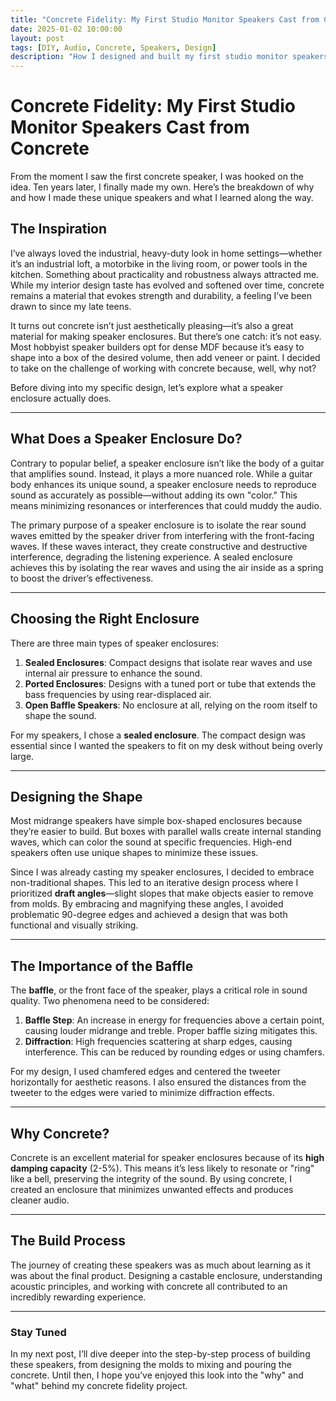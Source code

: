 ```yaml
---
title: "Concrete Fidelity: My First Studio Monitor Speakers Cast from Concrete"
date: 2025-01-02 10:00:00
layout: post
tags: [DIY, Audio, Concrete, Speakers, Design]
description: "How I designed and built my first studio monitor speakers using concrete, and the lessons I learned along the way."
---
```


# **Concrete Fidelity: My First Studio Monitor Speakers Cast from Concrete**

From the moment I saw the first concrete speaker, I was hooked on the idea. Ten years later, I finally made my own. Here’s the breakdown of why and how I made these unique speakers and what I learned along the way.

## **The Inspiration**
I’ve always loved the industrial, heavy-duty look in home settings—whether it’s an industrial loft, a motorbike in the living room, or power tools in the kitchen. Something about practicality and robustness always attracted me. While my interior design taste has evolved and softened over time, concrete remains a material that evokes strength and durability, a feeling I’ve been drawn to since my late teens.

It turns out concrete isn’t just aesthetically pleasing—it’s also a great material for making speaker enclosures. But there’s one catch: it’s not easy. Most hobbyist speaker builders opt for dense MDF because it’s easy to shape into a box of the desired volume, then add veneer or paint. I decided to take on the challenge of working with concrete because, well, why not?

Before diving into my specific design, let’s explore what a speaker enclosure actually does.

---

## **What Does a Speaker Enclosure Do?**
Contrary to popular belief, a speaker enclosure isn’t like the body of a guitar that amplifies sound. Instead, it plays a more nuanced role. While a guitar body enhances its unique sound, a speaker enclosure needs to reproduce sound as accurately as possible—without adding its own "color." This means minimizing resonances or interferences that could muddy the audio.

The primary purpose of a speaker enclosure is to isolate the rear sound waves emitted by the speaker driver from interfering with the front-facing waves. If these waves interact, they create constructive and destructive interference, degrading the listening experience. A sealed enclosure achieves this by isolating the rear waves and using the air inside as a spring to boost the driver’s effectiveness.

---

## **Choosing the Right Enclosure**
There are three main types of speaker enclosures:
1. **Sealed Enclosures**: Compact designs that isolate rear waves and use internal air pressure to enhance the sound.
2. **Ported Enclosures**: Designs with a tuned port or tube that extends the bass frequencies by using rear-displaced air.
3. **Open Baffle Speakers**: No enclosure at all, relying on the room itself to shape the sound.

For my speakers, I chose a **sealed enclosure**. The compact design was essential since I wanted the speakers to fit on my desk without being overly large.

---

## **Designing the Shape**
Most midrange speakers have simple box-shaped enclosures because they’re easier to build. But boxes with parallel walls create internal standing waves, which can color the sound at specific frequencies. High-end speakers often use unique shapes to minimize these issues.

Since I was already casting my speaker enclosures, I decided to embrace non-traditional shapes. This led to an iterative design process where I prioritized **draft angles**—slight slopes that make objects easier to remove from molds. By embracing and magnifying these angles, I avoided problematic 90-degree edges and achieved a design that was both functional and visually striking.

---

## **The Importance of the Baffle**
The **baffle**, or the front face of the speaker, plays a critical role in sound quality. Two phenomena need to be considered:
1. **Baffle Step**: An increase in energy for frequencies above a certain point, causing louder midrange and treble. Proper baffle sizing mitigates this.
2. **Diffraction**: High frequencies scattering at sharp edges, causing interference. This can be reduced by rounding edges or using chamfers.

For my design, I used chamfered edges and centered the tweeter horizontally for aesthetic reasons. I also ensured the distances from the tweeter to the edges were varied to minimize diffraction effects.

---

## **Why Concrete?**
Concrete is an excellent material for speaker enclosures because of its **high damping capacity** (2-5%). This means it’s less likely to resonate or "ring" like a bell, preserving the integrity of the sound. By using concrete, I created an enclosure that minimizes unwanted effects and produces cleaner audio.

---

## **The Build Process**
The journey of creating these speakers was as much about learning as it was about the final product. Designing a castable enclosure, understanding acoustic principles, and working with concrete all contributed to an incredibly rewarding experience.

---

### **Stay Tuned**
In my next post, I’ll dive deeper into the step-by-step process of building these speakers, from designing the molds to mixing and pouring the concrete. Until then, I hope you’ve enjoyed this look into the "why" and "what" behind my concrete fidelity project.
